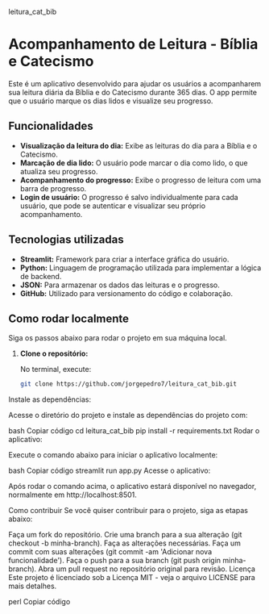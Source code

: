 leitura_cat_bib
# Acompanhamento de Leitura - Bíblia e Catecismo

Este é um aplicativo desenvolvido para ajudar os usuários a acompanharem sua leitura diária da Bíblia e do Catecismo durante 365 dias. O app permite que o usuário marque os dias lidos e visualize seu progresso.

## Funcionalidades

- **Visualização da leitura do dia:** Exibe as leituras do dia para a Bíblia e o Catecismo.
- **Marcação de dia lido:** O usuário pode marcar o dia como lido, o que atualiza seu progresso.
- **Acompanhamento do progresso:** Exibe o progresso de leitura com uma barra de progresso.
- **Login de usuário:** O progresso é salvo individualmente para cada usuário, que pode se autenticar e visualizar seu próprio acompanhamento.

## Tecnologias utilizadas

- **Streamlit:** Framework para criar a interface gráfica do usuário.
- **Python:** Linguagem de programação utilizada para implementar a lógica de backend.
- **JSON:** Para armazenar os dados das leituras e o progresso.
- **GitHub:** Utilizado para versionamento do código e colaboração.

## Como rodar localmente

Siga os passos abaixo para rodar o projeto em sua máquina local.

1. **Clone o repositório:**

   No terminal, execute:

   ```bash
   git clone https://github.com/jorgepedro7/leitura_cat_bib.git
Instale as dependências:

Acesse o diretório do projeto e instale as dependências do projeto com:

bash
Copiar código
cd leitura_cat_bib
pip install -r requirements.txt
Rodar o aplicativo:

Execute o comando abaixo para iniciar o aplicativo localmente:

bash
Copiar código
streamlit run app.py
Acesse o aplicativo:

Após rodar o comando acima, o aplicativo estará disponível no navegador, normalmente em http://localhost:8501.

Como contribuir
Se você quiser contribuir para o projeto, siga as etapas abaixo:

Faça um fork do repositório.
Crie uma branch para a sua alteração (git checkout -b minha-branch).
Faça as alterações necessárias.
Faça um commit com suas alterações (git commit -am 'Adicionar nova funcionalidade').
Faça o push para a sua branch (git push origin minha-branch).
Abra um pull request no repositório original para revisão.
Licença
Este projeto é licenciado sob a Licença MIT - veja o arquivo LICENSE para mais detalhes.

perl
Copiar código
